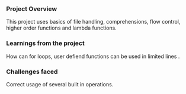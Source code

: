 ### Project Overview

 This project uses basics of file handling, comprehensions, flow control, higher order functions and lambda functions.


### Learnings from the project

 How can for loops, user defiend functions can be used in limited lines .


### Challenges faced

 Correct usage of several bulit in operations.


